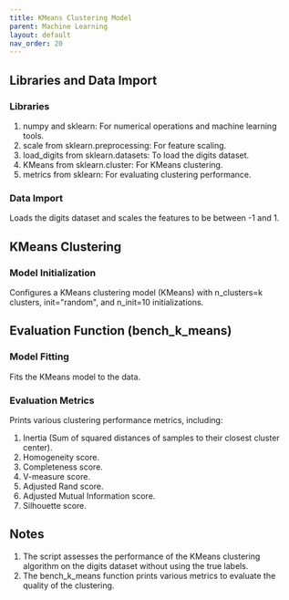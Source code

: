 ```yaml
---
title: KMeans Clustering Model
parent: Machine Learning
layout: default
nav_order: 20
---
```


## Libraries and Data Import

### Libraries
1. numpy and sklearn: For numerical operations and machine learning tools. 
2. scale from sklearn.preprocessing: For feature scaling. 
3. load_digits from sklearn.datasets: To load the digits dataset. 
4. KMeans from sklearn.cluster: For KMeans clustering. 
5. metrics from sklearn: For evaluating clustering performance.

### Data Import
Loads the digits dataset and scales the features to be between -1 and 1. 

## KMeans Clustering

### Model Initialization
Configures a KMeans clustering model (KMeans) with n_clusters=k clusters, init="random", and n_init=10 initializations.

## Evaluation Function (bench_k_means)

### Model Fitting
Fits the KMeans model to the data.

### Evaluation Metrics
Prints various clustering performance metrics, including:
1. Inertia (Sum of squared distances of samples to their closest cluster center). 
2. Homogeneity score. 
3. Completeness score. 
4. V-measure score. 
5. Adjusted Rand score. 
6. Adjusted Mutual Information score. 
7. Silhouette score.

## Notes
1. The script assesses the performance of the KMeans clustering algorithm on the digits dataset without using the true labels. 
2. The bench_k_means function prints various metrics to evaluate the quality of the clustering.